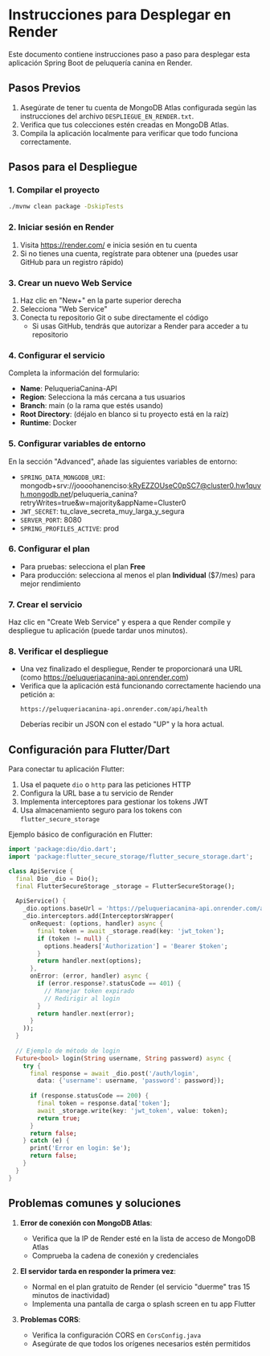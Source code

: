 # Instrucciones para Desplegar en Render

Este documento contiene instrucciones paso a paso para desplegar esta aplicación Spring Boot de peluquería canina en Render.

## Pasos Previos

1. Asegúrate de tener tu cuenta de MongoDB Atlas configurada según las instrucciones del archivo `DESPLIEGUE_EN_RENDER.txt`.
2. Verifica que tus colecciones estén creadas en MongoDB Atlas.
3. Compila la aplicación localmente para verificar que todo funciona correctamente.

## Pasos para el Despliegue

### 1. Compilar el proyecto

```bash
./mvnw clean package -DskipTests
```

### 2. Iniciar sesión en Render

1. Visita https://render.com/ e inicia sesión en tu cuenta
2. Si no tienes una cuenta, regístrate para obtener una (puedes usar GitHub para un registro rápido)

### 3. Crear un nuevo Web Service

1. Haz clic en "New+" en la parte superior derecha
2. Selecciona "Web Service"
3. Conecta tu repositorio Git o sube directamente el código
   - Si usas GitHub, tendrás que autorizar a Render para acceder a tu repositorio

### 4. Configurar el servicio

Completa la información del formulario:

- **Name**: PeluqueriaCanina-API
- **Region**: Selecciona la más cercana a tus usuarios
- **Branch**: main (o la rama que estés usando)
- **Root Directory**: (déjalo en blanco si tu proyecto está en la raíz)
- **Runtime**: Docker

### 5. Configurar variables de entorno

En la sección "Advanced", añade las siguientes variables de entorno:

- `SPRING_DATA_MONGODB_URI`: mongodb+srv://joooohanenciso:kRyEZZOUseC0pSC7@cluster0.hw1quvh.mongodb.net/peluqueria_canina?retryWrites=true&w=majority&appName=Cluster0
- `JWT_SECRET`: tu_clave_secreta_muy_larga_y_segura
- `SERVER_PORT`: 8080
- `SPRING_PROFILES_ACTIVE`: prod

### 6. Configurar el plan

- Para pruebas: selecciona el plan **Free**
- Para producción: selecciona al menos el plan **Individual** ($7/mes) para mejor rendimiento

### 7. Crear el servicio

Haz clic en "Create Web Service" y espera a que Render compile y despliegue tu aplicación (puede tardar unos minutos).

### 8. Verificar el despliegue

- Una vez finalizado el despliegue, Render te proporcionará una URL (como https://peluqueriacanina-api.onrender.com)
- Verifica que la aplicación está funcionando correctamente haciendo una petición a:
  ```
  https://peluqueriacanina-api.onrender.com/api/health
  ```
  Deberías recibir un JSON con el estado "UP" y la hora actual.

## Configuración para Flutter/Dart

Para conectar tu aplicación Flutter:

1. Usa el paquete `dio` o `http` para las peticiones HTTP
2. Configura la URL base a tu servicio de Render
3. Implementa interceptores para gestionar los tokens JWT
4. Usa almacenamiento seguro para los tokens con `flutter_secure_storage`

Ejemplo básico de configuración en Flutter:

```dart
import 'package:dio/dio.dart';
import 'package:flutter_secure_storage/flutter_secure_storage.dart';

class ApiService {
  final Dio _dio = Dio();
  final FlutterSecureStorage _storage = FlutterSecureStorage();
  
  ApiService() {
    _dio.options.baseUrl = 'https://peluqueriacanina-api.onrender.com/api';
    _dio.interceptors.add(InterceptorsWrapper(
      onRequest: (options, handler) async {
        final token = await _storage.read(key: 'jwt_token');
        if (token != null) {
          options.headers['Authorization'] = 'Bearer $token';
        }
        return handler.next(options);
      },
      onError: (error, handler) async {
        if (error.response?.statusCode == 401) {
          // Manejar token expirado
          // Redirigir al login
        }
        return handler.next(error);
      }
    ));
  }
  
  // Ejemplo de método de login
  Future<bool> login(String username, String password) async {
    try {
      final response = await _dio.post('/auth/login', 
        data: {'username': username, 'password': password});
      
      if (response.statusCode == 200) {
        final token = response.data['token'];
        await _storage.write(key: 'jwt_token', value: token);
        return true;
      }
      return false;
    } catch (e) {
      print('Error en login: $e');
      return false;
    }
  }
}
```

## Problemas comunes y soluciones

1. **Error de conexión con MongoDB Atlas**:
   - Verifica que la IP de Render esté en la lista de acceso de MongoDB Atlas
   - Comprueba la cadena de conexión y credenciales

2. **El servidor tarda en responder la primera vez**:
   - Normal en el plan gratuito de Render (el servicio "duerme" tras 15 minutos de inactividad)
   - Implementa una pantalla de carga o splash screen en tu app Flutter

3. **Problemas CORS**:
   - Verifica la configuración CORS en `CorsConfig.java`
   - Asegúrate de que todos los orígenes necesarios estén permitidos